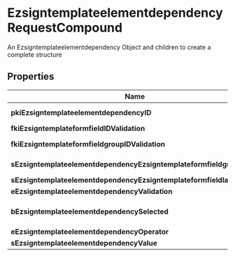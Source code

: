 

# EzsigntemplateelementdependencyRequestCompound

An Ezsigntemplateelementdependency Object and children to create a complete structure

## Properties

| Name | Type | Description | Notes |
|------------ | ------------- | ------------- | -------------|
|**pkiEzsigntemplateelementdependencyID** | **Integer** | The unique ID of the Ezsigntemplateelementdependency |  [optional] |
|**fkiEzsigntemplateformfieldIDValidation** | **Integer** | The unique ID of the Ezsigntemplateformfield |  [optional] |
|**fkiEzsigntemplateformfieldgroupIDValidation** | **Integer** | The unique ID of the Ezsigntemplateformfieldgroup |  [optional] |
|**sEzsigntemplateelementdependencyEzsigntemplateformfieldgrouplabel** | **String** | The Label for the Ezsigntemplateformfieldgroup |  [optional] |
|**sEzsigntemplateelementdependencyEzsigntemplateformfieldlabel** | **String** | The Label for the Ezsigntemplateformfield |  [optional] |
|**eEzsigntemplateelementdependencyValidation** | **FieldEEzsigntemplateelementdependencyValidation** |  |  |
|**bEzsigntemplateelementdependencySelected** | **Boolean** | Whether if it&#39;s selected or not when using eEzsigntemplateelementdependencyValidation &#x3D; Selected |  [optional] |
|**eEzsigntemplateelementdependencyOperator** | **FieldEEzsigntemplateelementdependencyOperator** |  |  [optional] |
|**sEzsigntemplateelementdependencyValue** | **String** | The value of the Ezsignelementdependency |  [optional] |



